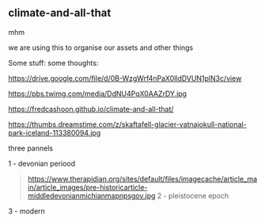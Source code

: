 ## climate-and-all-that
mhm

we are using this to organise our assets and other things

Some stuff:
some thoughts:

https://drive.google.com/file/d/0B-WzgWrf4nPaX0lldDVUN1plN3c/view

https://pbs.twimg.com/media/DdNU4PqX0AAZrDY.jpg

https://fredcashoon.github.io/climate-and-all-that/

https://thumbs.dreamstime.com/z/skaftafell-glacier-vatnajokull-national-park-iceland-113380094.jpg

three pannels

1 - devonian periood
  > https://www.therapidian.org/sites/default/files/imagecache/article_main/article_images/pre-historicarticle-middledevonianmichianmapnpsgov.jpg
2 - pleistocene epoch
  >
3 - modern
  >
